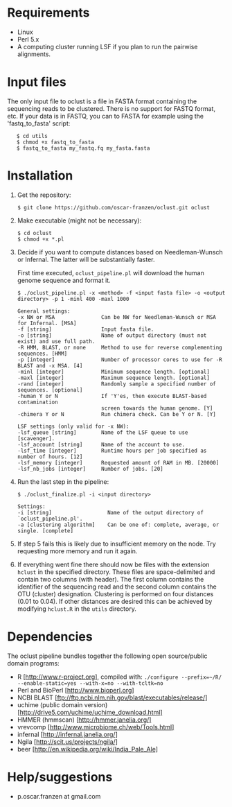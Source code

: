 # Requirements
* Linux
* Perl 5.x
* A computing cluster running LSF if you plan to run the pairwise alignments.

# Input files
The only input file to oclust is a file in FASTA format containing the sequencing reads to be
clustered. There is no support for FASTQ format, etc. If your data is in FASTQ, you can to FASTA
for example using the 'fastq_to_fasta' script:

```
   $ cd utils
   $ chmod +x fastq_to_fasta
   $ fastq_to_fasta my_fastq.fq my_fasta.fasta
```

# Installation
1. Get the repository:

   `$ git clone https://github.com/oscar-franzen/oclust.git oclust`

2. Make executable (might not be necessary):

   ```
   $ cd oclust
   $ chmod +x *.pl
   ```

3. Decide if you want to compute distances based on Needleman-Wunsch or Infernal. The latter will
   be substantially faster.

   First time executed, `oclust_pipeline.pl` will download the human genome sequence and
   format it.

   ```
   $ ./oclust_pipeline.pl -x <method> -f <input fasta file> -o <output directory> -p 1 -minl 400 -maxl 1000

   General settings:
   -x NW or MSA               Can be NW for Needleman-Wunsch or MSA for Infernal. [MSA]
   -f [string]                Input fasta file.
   -o [string]                Name of output directory (must not exist) and use full path.
   -R HMM, BLAST, or none     Method to use for reverse complementing sequences. [HMM]
   -p [integer]               Number of processor cores to use for -R BLAST and -x MSA. [4]
   -minl [integer]            Minimum sequence length. [optional]
   -maxl [integer]            Maximum sequence length. [optional]
   -rand [integer]            Randomly sample a specified number of sequences. [optional]
   -human Y or N              If 'Y'es, then execute BLAST-based contamination
                              screen towards the human genome. [Y]
   -chimera Y or N            Run chimera check. Can be Y or N. [Y]

   LSF settings (only valid for -x NW):
   -lsf_queue [string]        Name of the LSF queue to use [scavenger].
   -lsf_account [string]      Name of the account to use.
   -lsf_time [integer]        Runtime hours per job specified as number of hours. [12]
   -lsf_memory [integer]      Requested amount of RAM in MB. [20000]
   -lsf_nb_jobs [integer]     Number of jobs. [20]
   ```

4. Run the last step in the pipeline:

   ```
   $ ./oclust_finalize.pl -i <input directory>

   Settings:
   -i [string]                  Name of the output directory of `oclust_pipeline.pl'.
   -a [clustering algorithm]    Can be one of: complete, average, or single. [complete]
   ```

5. If step 5 fails this is likely due to insufficient memory on the node. Try requesting more memory and run it again.

6. If everything went fine there should now be files with the extension `hclust` in the specified directory. These files are space-delimited and contain two columns (with header). The first column contains the identifier of the sequencing read and the second column contains the OTU (cluster) designation. Clustering is performed on four distances (0.01 to 0.04). If other distances are desired this can be achieved by modifying `hclust.R` in the `utils` directory.

# Dependencies
The oclust pipeline bundles together the following open source/public domain programs:

* R [http://www.r-project.org], compiled with: `./configure --prefix=~/R/ --enable-static=yes --with-x=no --with-tcltk=no`
* Perl and BioPerl [http://www.bioperl.org]
* NCBI BLAST [ftp://ftp.ncbi.nlm.nih.gov/blast/executables/release/]
* uchime (public domain version) [http://drive5.com/uchime/uchime_download.html]
* HMMER (hmmscan) [http://hmmer.janelia.org/]
* vrevcomp [http://www.microbiome.ch/web/Tools.html]
* infernal [http://infernal.janelia.org/]
* Ngila [http://scit.us/projects/ngila/]
* beer [http://en.wikipedia.org/wiki/India_Pale_Ale]

# Help/suggestions
* p.oscar.franzen at gmail.com
